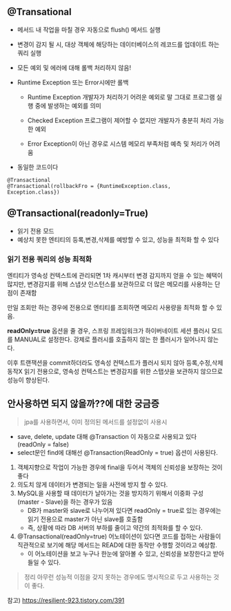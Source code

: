 ## @Transational
- 메서드 내 작업을 마칠 경우 자동으로 flush() 메서드 실행
- 변경이 감지 될 시, 대상 객체에 해당하는 데이터베이스의 레코드를 업데이트 하는 쿼리 실행
- 모든 예외 및 에러에 대해 롤백 처리하지 않음!
- Runtime Exception 또는 Error시에만 롤백

    - Runtime Exception
        개발자가 처리하기 어려운 예외로 말 그대로 프로그램 실행 중에 발생하는 예외를 의미

    - Checked Exception
        프로그램이 제어할 수 없지만 개발자가 충분히 처리 가능한 예외

    - Error
        Exception이 아닌 경우로 시스템 메모리 부족처럼 예측 및 처리가 어려움

- 동일한 코드이다
```
@Transactional
@Transactional(rollbackFro = {RuntimeException.class, Exception.class})
```

## @Transactional(readonly=True)

- 읽기 전용 모드
- 예상치 못한 엔티티의 등록,변경,삭제를 예방할 수 있고, 성능을 최적화 할 수 있다

### 읽기 전용 쿼리의 성능 최적화
엔티티가 영속성 컨텍스트에 관리되면 1차 캐시부터 변경 감지까지 얻을 수 있는 혜택이 많지만,
변경감지를 위해 스냅샷 인스턴스를 보관하므로 더 많은 메모리를 사용하는 단점이 존재함

만일 조회만 하는 경우에 전용으로 엔티티를 조회하면 메모리 사용량을 최적화 할 수 있음.

**readOnly=true** 옵션을 줄 경우, 스프링 프레임워크가 하이버네이트 세션 플러시 모드를 MANUAL로 설정한다. 강제로 플러시를 호출하지 않는 한 플러시가 일어나지 않는다.

이후 트랜잭션을 commit하더라도 영속성 컨텍스트가 플러시 되지 않아 등록,수정,삭제 동작X
읽기 전용으로, 영속성 컨텍스트는 변경감지를 위한 스탭샷을 보관하지 않으므로 성능이 향상된다.

## 안사용하면 되지 않을까??에 대한 궁금증
> jpa를 사용하면서, 이미 정의된 메서드를 설정없이 사용시
- save, delete, update 대해 @Transaction 이 자동으로 사용되고 있다(readOnly = false)
- select문인 find에 대해선 @Transaction(ReadOnly = true) 옵션이 사용된다.

1. 객체지향으로 작업이 가능한 경우에 final을 두어서 객체의 신뢰성을 보장하는 것이 좋다
2. 의도치 않게 데이터가 변경되는 일을 사전에 방지 할 수 있다.
3. MySQL을 사용할 때 데이터가 날아가는 것을 방지하기 위해서 이중화 구성(master - Slave)을 하는 경우가 있음
    -  DB가 master와 slave로 나누어져 있다면 readOnly = true로 있는 경우에는 읽기 전용으로 master가 아닌 slave를 호출함
    -  즉, 상황에 따라 DB 서버의 부하를 줄이고 약간의 최적화를 할 수 있다.
4. @Transactional(readOnly=true) 어노테이션이 있다면 코드를 접하는 사람들이 직관적으로 보기에 해당 메서드는 READ에 대한 동작만 수행할 것이라고 예상함.
    - 이 어노테이션을 보고 누구나 한눈에 알아볼 수 있고, 신뢰성을 보장한다고 받아들일 수 있다.

> 정리
아무런 성능적 이점을 갖지 못하는 경우에도 명시적으로 두고 사용하는 것이 좋다.



참고) https://resilient-923.tistory.com/391
